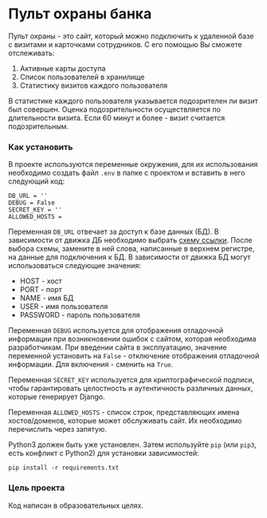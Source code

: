 # Пульт охраны банка

Пульт охраны - это сайт, который можно подключить к удаленной базе с визитами и карточками сотрудников. С его помощью Вы сможете отслеживать:
1. Активные карты доступа
2. Список пользователей в хранилище
3. Статистику визитов каждого пользователя

В статистике каждого пользователя указывается подозрителен ли визит был совершен. Оценка подозрительности осуществляется по длительности визита. Если 60 минут и более - визит считается подозрительным.

### Как установить

В проекте используются переменные окружения, для их использования необходимо создать файл `.env` в папке с проектом и вставить в него следующий код:
```
DB_URL = ''
DEBUG = False
SECRET_KEY = ''
ALLOWED_HOSTS = 
```
Переменная `DB_URL` отвечает за доступ к базе данных (БД). В зависимости от движка ДБ необходимо выбрать [схему ссылки](https://github.com/jazzband/dj-database-url?tab=readme-ov-file#url-schema). После выбора схемы, замените в ней слова, написанные в верхнем регистре, на данные для подключения к БД. В зависимости от движка БД могут использоваться следующие значения:
* HOST - хост
* PORT - порт
* NAME - имя БД
* USER - имя пользователя
* PASSWORD - пароль пользователя

Переменная `DEBUG` используется для отображения отладочной информации при возникновении ошибок с сайтом, которая необходима разработчикам. При введении сайта в эксплуатацию, значение переменной установить на `False` - отключение отображения отладочной информации. Для включения - сменить на `True`.

Переменная `SECRET_KEY` используется для криптографической подписи, чтобы гарантировать целостность и аутентичность различных данных, которые генерирует Django.

Переменная `ALLOWED_HOSTS` - список строк, представляющих имена хостов/доменов, которые может обслуживать сайт. Их необходимо перечислить через запятую.

Python3 должен быть уже установлен. 
Затем используйте `pip` (или `pip3`, есть конфликт с Python2) для установки зависимостей:
```
pip install -r requirements.txt
```

### Цель проекта

Код написан в образовательных целях.